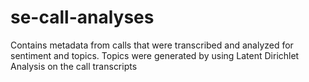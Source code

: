 # se-call-analyses

Contains metadata from calls that were transcribed and analyzed for sentiment and topics. Topics were generated by using Latent Dirichlet Analysis on the call transcripts
